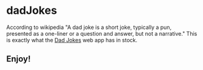# dadJokes

According to wikipedia "A dad joke is a short joke, typically a pun, presented as a one-liner or a question and answer, but not a narrative."
This is exactly what the [Dad Jokes](http://justfemi-dadjokes.surge.sh/) web app has in stock. 

## Enjoy!
